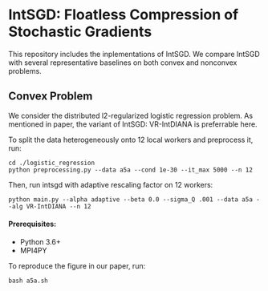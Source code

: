 # IntSGD: Floatless Compression of Stochastic Gradients

This repository includes the inplementations of IntSGD. We compare IntSGD with several representative baselines on both convex and nonconvex problems.

 ## Convex Problem
 
We consider the distributed l2-regularized logistic regression problem. As mentioned in paper, the variant of IntSGD: VR-IntDIANA is preferrable here.  
 
To split the data heterogeneously onto 12 local workers and preprocess it, run:
```
cd ./logistic_regression
python preprocessing.py --data a5a --cond 1e-30 --it_max 5000 --n 12
``` 
Then, run intsgd with adaptive rescaling factor on 12 workers:
```
python main.py --alpha adaptive --beta 0.0 --sigma_Q .001 --data a5a --alg VR-IntDIANA --n 12
```

#### Prerequisites:
- Python 3.6+
- MPI4PY

To reproduce the figure in our paper, run:
```
bash a5a.sh
```
